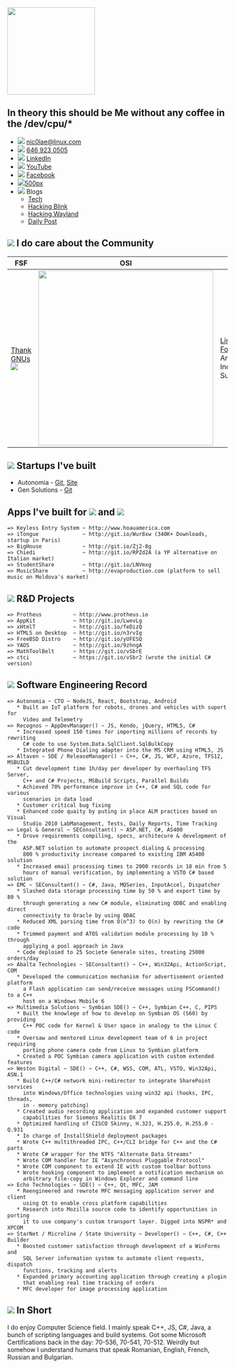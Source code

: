 
<img src="https://github.com/nic0lae/Resume/blob/pics/profilepic.jpg?raw=true" width="200px" />

## In theory this should be Me without any coffee in the /dev/cpu/*
- ![](https://storage.googleapis.com/material-icons/external-assets/v4/icons/svg/ic_email_black_24px.svg) <a href="mailto:nic0lae@linux.com">nic0lae@linux.com</a>
- ![](https://storage.googleapis.com/material-icons/external-assets/v4/icons/svg/ic_phone_black_24px.svg) <a href="tel:+16509429548">646 923 0505</a>
- ![](https://storage.googleapis.com/material-icons/external-assets/v4/icons/svg/ic_people_black_24px.svg) [LinkedIn](https://www.linkedin.com/in/nic0lae "LinkedIn")
- ![](https://storage.googleapis.com/material-icons/external-assets/v4/icons/svg/ic_videocam_black_24px.svg) [YouTube](https://www.youtube.com/channel/UCe-6hpCmxECeU3v80VHSwow "YouTube")
- ![](https://storage.googleapis.com/material-icons/external-assets/v4/icons/svg/ic_mood_black_24px.svg) [Facebook](https://facebook.com/nic0lae "Facebook")
- ![](https://storage.googleapis.com/material-icons/external-assets/v4/icons/svg/ic_photo_camera_black_24px.svg)[500px](https://500px.com/nic0lae "500px")
- ![](https://storage.googleapis.com/material-icons/external-assets/v4/icons/svg/ic_record_voice_over_black_24px.svg) Blogs
    - [Tech](https://nic0lae.github.io "Tech")
    - [Hacking Blink](https://rockblink.blogspot.com "Hacking Blink")
    - [Hacking Wayland](http://rockwayland.blogspot.com "Hacking Wayland")
    - [Daily Post](http://dailygpost.blogspot.com "Daily Post")



## ![](https://storage.googleapis.com/material-icons/external-assets/v4/icons/svg/ic_forum_black_24px.svg) I do care about the Community
 FSF    | OSI    | Linux | KDE
--------|--------|--------|--------
[Thank GNUs](https://www.gnu.org/thankgnus/2017supporters.html "Thank GNUs") <img src="https://static.fsf.org/nosvn/associate/crm/1080099.png" /> | <img src="https://github.com/nic0lae/Resume/blob/pics/osimember.png?raw=true" width="400px" /> | [Linux Foundation](https://www.linuxfoundation.org "Linux Foundation") Annual Individual Supporter | [KDE Community](https://relate.kde.org/civicrm/profile?gid=18&search=0 "KDE Community") Annual Supporting Member



## ![](https://storage.googleapis.com/material-icons/external-assets/v4/icons/svg/ic_work_black_24px.svg) Startups I've built
- Autonomia - [Git](https://github.com/Autonomia "Git"), [Site](http://autonomia.io "Site")
- Gen Solutions - [Git](https://github.com/nic0lae?tab=repositories&q=GenSolutions "Gen Solutions")


## Apps I've built for ![](https://storage.googleapis.com/material-icons/external-assets/v4/icons/svg/ic_android_black_24px.svg) and ![](https://materialdesignicons.com/api/download/icon/svg/2829275C-A01C-42CD-A195-447629791D04) 
```text
=> Keyless Entry System ~ http://www.hoauamerica.com
=> iTongue              ~ http://git.io/Wur8xw (340K+ Downloads, startup in Paris)
=> BigHouse             ~ http://git.io/Zj2-8g
=> Chiedi               ~ http://git.io/RPZd2A (a YP alternative on Italian market)
=> StudentShare         ~ http://git.io/LNVmxg
=> MusicShare           ~ http://evaproduction.com (platform to sell music on Moldova's market)
```



## ![](https://storage.googleapis.com/material-icons/external-assets/v4/icons/svg/ic_rowing_black_24px.svg) R&amp;D Projects
```text
=> Protheus          ~ http://www.protheus.io
=> AppKit            ~ http://git.io/LwevLg
=> xHtmlT            ~ http://git.io/feDizQ
=> HTML5 on Desktop  ~ http://git.io/n3rvIg
=> FreeBSD Distro    ~ http://git.io/yUFESQ
=> YAOS              ~ http://git.io/9zhngA
=> MathToolBelt      ~ https://git.io/vSbrE
=> ctci              ~ https://git.io/vSbr2 (wrote the initial C# version)
```



## ![](https://storage.googleapis.com/material-icons/external-assets/v4/icons/svg/ic_code_black_24px.svg) Software Engineering Record
```text
=> Autonomia ~ CTO ~ NodeJS, React, Bootstrap, Android
   * Built an IoT platform for robots, drones and vehicles with suport for 
     Video and Telemetry
=> Recognos ~ AppDevManager() ~ JS, Kendo, jQuery, HTML5, C#
   * Increased speed 150 times for importing millions of records by rewriting
     C# code to use System.Data.SqlClient.SqlBulkCopy
   * Integrated Phone Dialing adapter into the MS CRM using HTML5, JS
=> Altaven ~ SDE / ReleaseManager() ~ C++, C#, JS, WCF, Azure, TFS12, MSBUILD
   * Cut development time 1h/day per developer by overhauling TFS Server,
     C++ and C# Projects, MSBuild Scripts, Parallel Builds
   * Achieved 70% performance improve in C++, C# and SQL code for various
     scenarios in data load
   * Customer critical bug fixing
   * Enhanced code quaity by puting in place ALM practices based on Visual
     Studio 2010 LabManagement, Tests, Daily Reports, Time Tracking
=> Legal & General ~ SEConsultant() ~ ASP.NET, C#, AS400
   * Drove requirements compiling, specs, architecure & development of the
     ASP.NET solution to automate prospect dialing & processing
     800 % productivity increase compared to existing IBM AS400 solution
   * Increased email processing times to 2000 records in 10 min from 5 
     hours of manual verification, by implementing a VSTO C# based solution
=> EMC ~ SEConsultant() ~ C#, Java, MQSeries, InputAccel, Dispatcher
   * Slashed data storage processing time by 50 % and export time by 80 %
     through generating a new C# module, eliminating ODBC and enabling direct
     connectivity to Oracle by using ODAC
   * Reduced XML parsing time from O(n^3) to O(n) by rewriting the C# code
   * Trimmed payment and ATOS validation module processing by 10 % through
     applying a pool approach in Java
   * Code deploied to 25 Societe Generale sites, treating 25000 orders/day
=> Abalta Technologies ~ SEConsultant() ~ C++, Win32Api, ActionScript, COM
   * Developed the communication mechanism for advertisement oriented platform
     a Flash application can send/receive messages using FSCommand() to a C++ 
     host on a Windows Mobile 6
=> Multimedia Solutions ~ Symbian SDE() ~ C++, Symbian C++, C, PIPS
   * Built the knowlege of how to develop on Symbian OS (S60) by providing
     C++ POC code for Kernel & User space in analogy to the Linux C code
   * Oversaw and mentored Linux development team of 6 in project requiring
     porting phone camera code from Linux to Symbian platform
   * Created a POC Symbian camera application with custom extended features
=> Weston Digital ~ SDE() ~ C++, C#, WSS, COM, ATL, VSTO, Win32Api, ASN.1
   * Build C++/C# network mini-redirector to integrate SharePoint services
     into Windows/Office technologies using win32 api (hooks, IPC, threads,
     in - memory patching)
   * Created audio recording application and expanded customer support
     capabilities for Siemens Realitis DX 7
   * Optimized handling of CISCO Skinny, H.323, H.255.0, H.255.0 - Q.931
   * In charge of InstallShield deployment packages
   * Wrote C++ multithreaded IPC, C++/CLI bridge for C++ and the C# parts
   * Wrote C# wrapper for the NTFS "Alternate Data Streams"
   * Wrote COM handler for IE "Asynchronous Pluggable Protocol"
   * Wrote COM component to extend IE with custom toolbar buttons
   * Wrote hooking component to implement a notification mechanism on
     arbitrary file-copy in Windows Explorer and command line
=> Echo Technologies ~ SDE() ~ C++, Qt, MFC, JAM
   * Reengineered and rewrote MFC messaging application server and client
     using Qt to enable cross platform capabilities
   * Research into Mozilla source code to identify opportunities in porting
     it to use company's custom transport layer. Digged into NSPR* and XPCOM
=> StarNet / Microline / State University ~ Developer() ~ C++, C#, C++ Builder
   * Boosted customer satisfaction through development of a WinForms and
     SQL Server information system to automate client requests, dispatch
     functions, tracking and alerts
   * Expanded primary accounting application through creating a plugin
     that enabling real time tracking of orders
   * MFC developer for image processing application
```



## ![](https://storage.googleapis.com/material-icons/external-assets/v4/icons/svg/ic_content_cut_black_24px.svg) In Short
I do enjoy Computer Science field. I mainly speak C++, JS, C#, Java, a bunch of scripting languages and build systems.
Got some Microsoft Certifications back in the day: 70-536, 70-541, 70-512.
Weirdly but somehow I understand humans that speak Romanian, English, French, Russian and Bulgarian.
